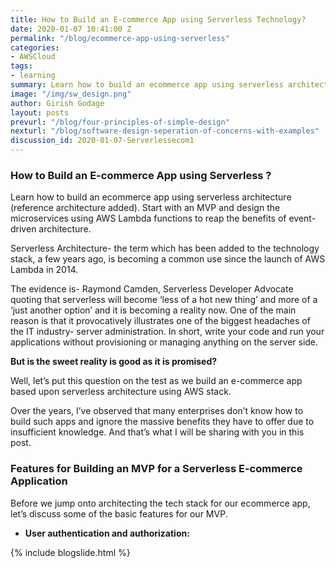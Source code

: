 ```yaml
---
title: How to Build an E-commerce App using Serverless Technology?
date: 2020-01-07 10:41:00 Z
permalink: "/blog/ecommerce-app-using-serverless"
categories:
- AWSCloud
tags:
- learning
summary: Learn how to build an ecommerce app using serverless architecture (reference architecture added). Start with an MVP and design the microservices using AWS Lambda functions to reap the benefits of event-driven architecture.
image: "/img/sw_design.png"
author: Girish Godage
layout: posts
prevurl: "/blog/four-principles-of-simple-design"
nexturl: "/blog/software-design-seperation-of-concerns-with-examples"
discussion_id: 2020-01-07-Serverlessecom1
---
```


### How to Build an E-commerce App using Serverless ?

 Learn how to build an ecommerce app using serverless architecture (reference architecture added). Start with an MVP and design the microservices using AWS Lambda functions to reap the benefits of event-driven architecture.

 Serverless Architecture- the term which has been added to the technology stack, a few years ago, is becoming a common use since the launch of AWS Lambda in 2014.

The evidence is- Raymond Camden, Serverless Developer Advocate quoting that serverless will become ‘less of a hot new thing’ and more of a ‘just another option’ and it is becoming a reality now. One of the main reason is that it provocatively illustrates one of the biggest headaches of the IT industry- server administration. In short, write your code and run your applications without provisioning or managing anything on the server side.

**But is the sweet reality is good as it is promised?**

Well, let’s put this question on the test as we build an e-commerce app based upon serverless architecture using AWS stack.

Over the years, I’ve observed that many enterprises don’t know how to build such apps and ignore the massive benefits they have to offer due to insufficient knowledge. And that’s what I will be sharing with you in this post.

### Features for Building an MVP for a Serverless E-commerce Application

Before we jump onto architecting the tech stack for our ecommerce app, let’s discuss some of the basic features for our MVP.

* **User authentication and authorization:** 



{% include blogslide.html %}

